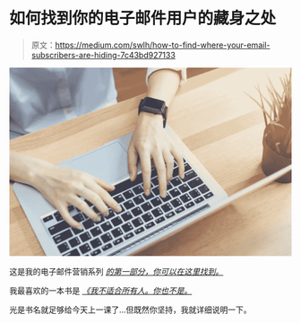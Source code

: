 # 如何找到你的电子邮件用户的藏身之处

> 原文：<https://medium.com/swlh/how-to-find-where-your-email-subscribers-are-hiding-7c43bd927133>

![](img/6398bcf612ce4c236e5d44915cafceed.png)

这是我的电子邮件营销系列 [*的第一部分，你可以在这里找到。*](https://bbenediktsson.com/blog/)

我最喜欢的一本书是 [*《我不适合所有人。你也不是。*](https://amzn.to/2ENqaBH)

光是书名就足够给今天上一课了…但既然你坚持，我就详细说明一下。